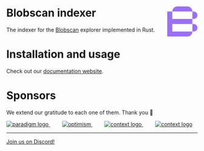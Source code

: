 # Blobscan indexer <a href="#"><img align="right" src=".github/assets/logo.svg" height="80px" /></a>

The indexer for the [Blobscan](https://github.com/Blobscan/blobscan) explorer implemented in Rust.

# Installation and usage

Check out our [documentation website](https://docs.blobscan.com/docs/indexer).

# Sponsors

We extend our gratitude to each one of them. Thank you 🙏

<p>
  <a href="https://ethereum.foundation">
    <picture>
      <source media="(prefers-color-scheme: dark)" srcset="https://esp.ethereum.foundation/_next/static/media/esp-logo.96fc01cc.svg"/>
      <img alt="paradigm logo" src="https://esp.ethereum.foundation/_next/static/media/esp-logo.96fc01cc.svg" width="auto" height="50"/>
    </picture>
  </a>
  &nbsp;&nbsp;&nbsp;&nbsp;&nbsp;&nbsp;&nbsp;
  <a href="https://www.optimism.io">
    <picture>
      <source media="(prefers-color-scheme: dark)" srcset="https://raw.githubusercontent.com/ethereum-optimism/brand-kit/main/assets/svg/Profile-Logo.svg"/>
      <img alt="optimism" src="https://raw.githubusercontent.com/ethereum-optimism/brand-kit/main/assets/svg/Profile-Logo.svg" width="auto" height="50"/>
    </picture>
  </a>
  &nbsp;&nbsp;&nbsp;&nbsp;&nbsp;&nbsp;&nbsp;
  <a href="https://scroll.io">
    <picture>
      <source media="(prefers-color-scheme: dark)" srcset="https://scroll.io/static/media/Scroll_InvertedLogo.ea3b717f2a3ae7275378c2d43550dd38.svg"/>
      <img alt="context logo" src="https://scroll.io/static/media/Scroll_FullLogo.07032ebd8a84b79128eb669f2822bc5e.svg" width="auto" height="50"/>
    </picture>
  </a>
  &nbsp;&nbsp;&nbsp;&nbsp;&nbsp;&nbsp;&nbsp;
  <a href="https://www.ethswarm.org">
    <picture>
      <source media="(prefers-color-scheme: dark)" srcset="https://docs.ethswarm.org/img/logo.svg"/>
      <img alt="context logo" src="https://docs.ethswarm.org/img/logo.svg" width="auto" height="50"/>
    </picture>
  </a>
</p>

---

[Join us on Discord!](https://discordapp.com/invite/fmqrqhkjHY/)
